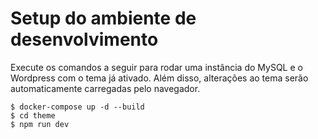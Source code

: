 # Setup do ambiente de desenvolvimento

Execute os comandos a seguir para rodar uma instância do MySQL e o Wordpress com o tema já ativado. Além disso, alterações ao tema serão automaticamente carregadas pelo navegador.

```
$ docker-compose up -d --build
$ cd theme
$ npm run dev
```
